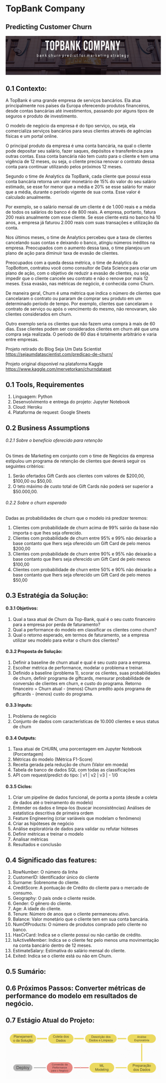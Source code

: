 # TopBank Company
## Predicting Customer Churn
![](img/capa.jpg)

## 0.1 Contexto:
A TopBank é uma grande empresa de serviços bancários. Ela atua principalmente nos países da Europa oferecendo produtos financeiros, desde contas bancárias até investimentos, passando por alguns tipos de seguros e produto de investimento.

O modelo de negócio da empresa é do tipo serviço, ou seja, ela comercializa serviços bancários para seus clientes através de agências físicas e um portal online. 

O principal produto da empresa é uma conta bancária, na qual o cliente pode depositar seu salário, fazer saques, depósitos e transferência para outras contas. Essa conta bancária não tem custo para o cliente e tem uma vigência de 12 meses, ou seja, o cliente precisa renovar o contrato dessa conta para continuar utilizando pelos próximos 12 meses.

Segundo o time de Analytics da TopBank, cada cliente que possui essa conta bancária retorna um valor monetário de 15% do valor do seu salário estimado, se esse for menor que a média e 20% se esse salário for maior que a média, durante o período vigente de sua conta. Esse valor é calculado anualmente. 

Por exemplo, se o salário mensal de um cliente é de 1.000 reais e a média de todos os salários do banco é de 800 reais. A empresa, portanto, fatura 200 reais anualmente com esse cliente. Se esse cliente está no banco há 10 anos, a empresa já faturou 2.000 reais com suas transações e utilização da conta. 

Nos últimos meses, o time de Analytics percebeu que a taxa de clientes cancelando suas contas e deixando o banco, atingiu números inéditos na empresa. Preocupados com o aumento dessa taxa, o time planejou um plano de ação para diminuir taxa de evasão de clientes.

Preocupados com a queda dessa métrica, o time de Analytics da TopBottom, contratou você como consultor de Data Science para criar um plano de ação, com o objetivo de reduzir a evasão de clientes, ou seja, impedir que o cliente cancele seu contrato e não o renove por mais 12 meses. Essa evasão, nas métricas de negócio, é conhecida como Churn.

De maneira geral, Churn é uma métrica que indica o número de clientes que cancelaram o contrato ou pararam de comprar seu produto em um determinado período de tempo. Por exemplo, clientes que cancelaram o contrato de serviço ou após o vencimento do mesmo, não renovaram, são clientes considerados em churn.

Outro exemplo seria os clientes que não fazem uma compra à mais de 60 dias. Esse clientes podem ser considerados clientes em churn até que uma compra seja realizada. O período de 60 dias é totalmente arbitrário e varia entre empresas. 

Projeto retirado do Blog Seja Um Data Scientist
https://sejaumdatascientist.com/predicao-de-churn/

Projeto original disponível na plataforma Kaggle
https://www.kaggle.com/mervetorkan/churndataset

## 0.1 Tools, Requirementes
1. Linguagem: Python
2. Desenvolvimento e entrega do projeto: Jupyter Notebook
3. Cloud: Heroku
4. Plataforma de request: Google Sheets

## 0.2 Business Assumptions

###### 0.2.1 Sobre o benefício oferecido para retenção
Os times de Marketing em conjunto com o time de Negócios da empresa estipulou um programa de retenção de clientes que deverá seguir os seguintes critérios:
1. Serão ofertados Gift Cards aos clientes com valores de $200,00, $100,00 ou $50,00.
2. O teto máximo de custo total de Gift Cards não poderá ser superior a $50.000,00.

###### 0.2.2 Sobre o churn esperado
Dadas as probabilidades de churn que o modelo irá predizer teremos:
1. Clientes com probabilidade de churn acima de 99% sairão da base não importa o que lhes seja oferecido.
2. Clientes com probabilidade de churn entre 95% e 99% não deixarão a base contanto que lhers seja oferecido um Gift Card de pelo menos $200,00
3. Clientes com probabilidade de churn entre 90% e 95% não deixarão a base contanto que lhers seja oferecido um Gift Card de pelo menos $100,00
4. Clientes com probabilidade de churn entre 50% e 90% não deixarão a base contanto que lhers seja oferecido um Gift Card de pelo menos $50,00

## 0.3 Estratégia da Solução:

#### 0.3.1 Objetivos:
1. Qual a taxa atual de Churn da Top-Bank, qual é o seu custo financeiro para a empresa por perda de faturamento?
2. Qual a performance do modelo em classificar os clientes como churn?
3. Qual o retorno esperado, em termos de faturamento, se a empresa utilizar seu modelo para evitar o churn dos clientes?

#### 0.3.2 Proposta de Solução:
1. Definir a baseline de churn atual e qual é seu custo para a empresa.
2. Escolher métrica de performance, modelar o problema e treinar.
3. Definido a baseline (problema 1), scorar os clientes, suas probabilidades de churn, definir programa de giftcards, mensurar probabilidade de conversão de clientes em churn, e custo do programa. Retorno financeiro = Churn atual - (menos) Churn predito após programa de giftcards - (menos) custo do programa.

#### 0.3.3 Inputs:
1. Problema de negócio
2. Conjunto de dados com características de 10.000 clientes e seus status de churn

#### 0.3.4 Outputs:
1. Taxa atuai de CHURN, uma porcentagem em Jupyter Notebook (Porcentagem)
3. Métricas do modelo (Métrica F1-Score)
3. Receita gerada pela redução de churn (Valor em moeda)
4. Tabela de banco de dados SQL com todas as classificações
5. API com request/predict do tipo: | v1 | v2 | v3 | - 1/0

#### 0.3.5 Ciclos:
1. Criar um pipeline de dados funcional, de ponta a ponta (desde a coleta de dados até o 
    treinamento do modelo)
2. Entender os dados e limpa-los (buscar inconsistências) Análises de estatística
    descritiva de primeira ordem
3. Feature Engineering (criar variáveis que modelam o fenômeno)
4. Criar as hipóteses de negócio
5. Análise exploratória de dados para validar ou refutar hióteses
6. Definir métricas e treinar o modelo
7. Analisar métricas
8. Resultados e conclusão

## 0.4 Significado das features:

1. RowNumber: O número da linha
2. CustomerID: Identificador único do cliente
3. Surname: Sobrenome do cliente.
4. CreditScore: A pontuação de Crédito do cliente para o mercado de consumo.
5. Geography: O país onde o cliente reside.
6. Gender: O gênero do cliente.
7. Age: A idade do cliente.
8. Tenure: Número de anos que o cliente permaneceu ativo.
9. Balance: Valor monetário que o cliente tem em sua conta bancária.
10. NumOfProducts: O número de produtos comprado pelo cliente no banco.
11. HasCrCard: Indica se o cliente possui ou não cartão de crédito.
12. IsActiveMember: Indica se o cliente fez pelo menos uma movimentação na conta bancário dentro de 12 meses.
13. EstimateSalary: Estimativa do salário mensal do cliente.
14. Exited: Indica se o cliente está ou não em Churn.

## 0.5 Sumário:

## 0.6 Próximos Passos: Converter métricas de performance do modelo em resultados de negócio.

## 0.7 Estágio Atual do Projeto:
![](img/bank.PNG)
